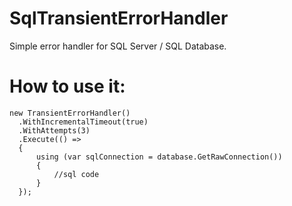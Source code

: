 # SqlTransientErrorHandler
Simple error handler for SQL Server / SQL Database.

# How to use it:

```
new TransientErrorHandler()
  .WithIncrementalTimeout(true)
  .WithAttempts(3)
  .Execute(() =>
  {
      using (var sqlConnection = database.GetRawConnection())
      {
          //sql code
      }
  });
```
